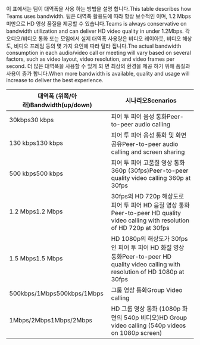 <span data-ttu-id="7d076-101">이 표에서는 팀이 대역폭을 사용 하는 방법을 설명 합니다.</span><span class="sxs-lookup"><span data-stu-id="7d076-101">This table describes how Teams uses bandwidth.</span></span> <span data-ttu-id="7d076-102">팀은 대역폭 활용도에 따라 항상 보수적인 이며, 1.2 Mbps 미만으로 HD 영상 품질을 제공할 수 있습니다.</span><span class="sxs-lookup"><span data-stu-id="7d076-102">Teams is always conservative on bandwidth utilization and can deliver HD video quality in under 1.2Mbps.</span></span> <span data-ttu-id="7d076-103">각 오디오/비디오 통화 또는 모임에서 실제 대역폭 사용량은 비디오 레이아웃, 비디오 해상도, 비디오 프레임 등의 몇 가지 요인에 따라 달라 집니다.</span><span class="sxs-lookup"><span data-stu-id="7d076-103">The actual bandwidth consumption in each audio/video call or meeting will vary based on several factors, such as video layout, video resolution, and video frames per second.</span></span> <span data-ttu-id="7d076-104">더 많은 대역폭을 사용할 수 있게 되 면 최상의 환경을 제공 하기 위해 품질과 사용이 증가 합니다.</span><span class="sxs-lookup"><span data-stu-id="7d076-104">When more bandwidth is available, quality and usage will increase to deliver the best experience.</span></span>


|<span data-ttu-id="7d076-105">대역폭 (위쪽/아래)</span><span class="sxs-lookup"><span data-stu-id="7d076-105">Bandwidth(up/down)</span></span> |<span data-ttu-id="7d076-106">시나리오</span><span class="sxs-lookup"><span data-stu-id="7d076-106">Scenarios</span></span> |
|---|---|
|<span data-ttu-id="7d076-107">30kbps</span><span class="sxs-lookup"><span data-stu-id="7d076-107">30 kbps</span></span> |<span data-ttu-id="7d076-108">피어 투 피어 음성 통화</span><span class="sxs-lookup"><span data-stu-id="7d076-108">Peer-to-peer audio calling</span></span> |
|<span data-ttu-id="7d076-109">130 kbps</span><span class="sxs-lookup"><span data-stu-id="7d076-109">130 kbps</span></span> |<span data-ttu-id="7d076-110">피어 투 피어 음성 통화 및 화면 공유</span><span class="sxs-lookup"><span data-stu-id="7d076-110">Peer-to-peer audio calling and screen sharing</span></span> |
|<span data-ttu-id="7d076-111">500 kbps</span><span class="sxs-lookup"><span data-stu-id="7d076-111">500 kbps</span></span> |<span data-ttu-id="7d076-112">피어 투 피어 고품질 영상 통화 360p (30fps)</span><span class="sxs-lookup"><span data-stu-id="7d076-112">Peer-to-peer quality video calling 360p at 30fps</span></span> |
|<span data-ttu-id="7d076-113">1.2 Mbps</span><span class="sxs-lookup"><span data-stu-id="7d076-113">1.2 Mbps</span></span> |<span data-ttu-id="7d076-114">30fps의 HD 720p 해상도로 피어 투 피어 HD 음질 영상 통화</span><span class="sxs-lookup"><span data-stu-id="7d076-114">Peer-to-peer HD quality video calling with resolution of HD 720p at 30fps</span></span> |
|<span data-ttu-id="7d076-115">1.5 Mbps</span><span class="sxs-lookup"><span data-stu-id="7d076-115">1.5 Mbps</span></span> |<span data-ttu-id="7d076-116">HD 1080p의 해상도가 30fps 인 피어 투 피어 HD 화질 영상 통화</span><span class="sxs-lookup"><span data-stu-id="7d076-116">Peer-to-peer HD quality video calling with resolution of HD 1080p at 30fps</span></span> |
|<span data-ttu-id="7d076-117">500kbps/1Mbps</span><span class="sxs-lookup"><span data-stu-id="7d076-117">500kbps/1Mbps</span></span> |<span data-ttu-id="7d076-118">그룹 영상 통화</span><span class="sxs-lookup"><span data-stu-id="7d076-118">Group Video calling</span></span> |
|<span data-ttu-id="7d076-119">1Mbps/2Mbps</span><span class="sxs-lookup"><span data-stu-id="7d076-119">1Mbps/2Mbps</span></span> |<span data-ttu-id="7d076-120">HD 그룹 영상 통화 (1080p 화면의 540p 비디오)</span><span class="sxs-lookup"><span data-stu-id="7d076-120">HD Group video calling (540p videos on 1080p screen)</span></span> |
